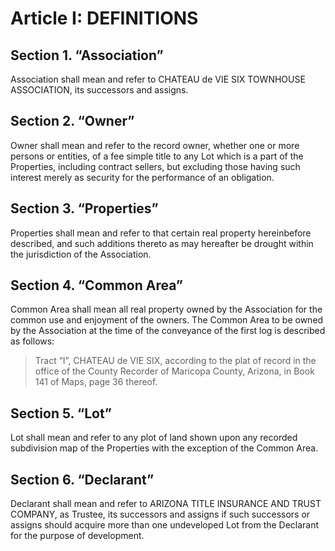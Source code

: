 # Article I: DEFINITIONS

## Section 1. “Association” 
Association shall mean and refer to CHATEAU de VIE SIX TOWNHOUSE ASSOCIATION, its successors and assigns.

## Section 2. “Owner” 
Owner shall mean and refer to the record owner, whether one or more persons or entities, of a fee simple title to any Lot which is a part of the Properties, including contract sellers, but excluding those having such interest merely as security for the performance of an obligation.

## Section 3. “Properties”
Properties shall mean and refer to that certain real property hereinbefore described, and such additions thereto as may hereafter be drought within the jurisdiction of the Association.

## Section 4. “Common Area”
Common Area shall mean all real property owned by the Association for the common use and enjoyment of the owners. The Common Area to be owned by the Association at the time of the conveyance of the first log is described as follows:

<blockquote>Tract “I”, CHATEAU de VIE SIX, according to the plat of record in the office of the County Recorder of Maricopa County, Arizona, in Book 141 of Maps, page 36 thereof.</blockquote>

## Section 5. “Lot”
Lot shall mean and refer to any plot of land shown upon any recorded subdivision map of the Properties with the exception of the Common Area.

## Section 6. “Declarant” 
Declarant shall mean and refer to ARIZONA TITLE INSURANCE AND TRUST COMPANY, as Trustee, its successors and assigns if such successors or assigns should acquire more than one undeveloped Lot from the Declarant for the purpose of development.